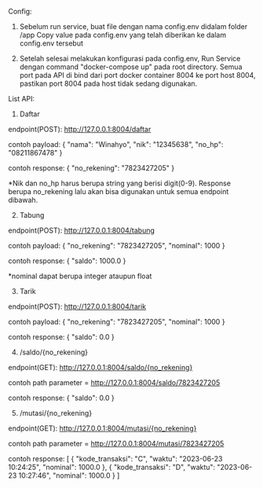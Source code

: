 Config:

1. Sebelum run service, buat file dengan nama config.env didalam folder /app
   Copy value pada config.env yang telah diberikan ke dalam config.env tersebut

2. Setelah selesai melakukan konfigurasi pada config.env, Run Service dengan command "docker-compose up" pada root directory.
   Semua port pada API di bind dari port docker container 8004 ke port host 8004, pastikan port 8004 pada host tidak sedang digunakan.

List API:

1. Daftar

endpoint(POST): http://127.0.0.1:8004/daftar

contoh payload:
{
"nama": "Winahyo",
"nik": "12345638",
"no_hp": "08211867478"
}

contoh response:
{
"no_rekening": "7823427205"
}

\*Nik dan no_hp harus berupa string yang berisi digit(0-9).
Response berupa no_rekening lalu akan bisa digunakan untuk semua endpoint dibawah.

2. Tabung

endpoint(POST): http://127.0.0.1:8004/tabung

contoh payload:
{
"no_rekening": "7823427205",
"nominal": 1000
}

contoh response:
{
"saldo": 1000.0
}

\*nominal dapat berupa integer ataupun float

3. Tarik

endpoint(POST): http://127.0.0.1:8004/tarik

contoh payload:
{
"no_rekening": "7823427205",
"nominal": 1000
}

contoh response:
{
"saldo": 0.0
}

4. /saldo/{no_rekening}

endpoint(GET): http://127.0.0.1:8004/saldo/{no_rekening}

contoh path parameter = http://127.0.0.1:8004/saldo/7823427205

contoh response:
{
"saldo": 0.0
}

5. /mutasi/{no_rekening}

endpoint(GET): http://127.0.0.1:8004/mutasi/{no_rekening}

contoh path parameter = http://127.0.0.1:8004/mutasi/7823427205

contoh response:
[
{
"kode_transaksi": "C",
"waktu": "2023-06-23 10:24:25",
"nominal": 1000.0
},
{
"kode_transaksi": "D",
"waktu": "2023-06-23 10:27:46",
"nominal": 1000.0
}
]
